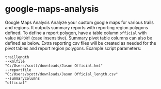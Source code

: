 # google-maps-analysis
Google Maps Analysis
Analyze your custom google maps for various trails and regions. It outputs summary reports with reporting region polygons defined. To define a report polygon, have a table column `official` with value `REPORT` (case insensitive). Summary pivot table columns can also be defined as below. Extra reporting csv files will be created as needed for the pivot tables and report region polygons.
Example script parameters:
```
traillength
--kmlfile
"C:/Users/scott/downloads/Jason Official.kml"
--reportfile
"C:/Users/scott/downloads/Jason Official_length.csv"
--summarycolumns
"official"
```

